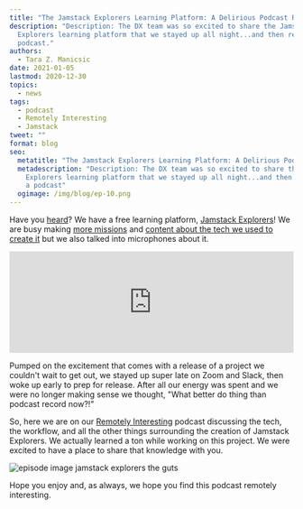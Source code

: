 ```yaml
---
title: "The Jamstack Explorers Learning Platform: A Delirious Podcast Retro"
description: "Description: The DX team was so excited to share the Jamstack
  Explorers learning platform that we stayed up all night...and then recorded a
  podcast."
authors:
  - Tara Z. Manicsic
date: 2021-01-05
lastmod: 2020-12-30
topics:
  - news
tags:
  - podcast
  - Remotely Interesting
  - Jamstack
tweet: ""
format: blog
seo:
  metatitle: "The Jamstack Explorers Learning Platform: A Delirious Podcast Retro"
  metadescription: "Description: The DX team was so excited to share the Jamstack
    Explorers learning platform that we stayed up all night...and then recorded
    a podcast"
  ogimage: /img/blog/ep-10.png
---
```

Have you [heard](https://www.netlify.com/blog/2020/11/18/introducing-jamstack-explorers-get-started-and-learn-with-netlify/?utm_source=blog&utm_medium=ri-ep-10-tzm&utm_campaign=devex)? We have a free learning platform, [Jamstack Explorers](https://explorers.netlify.com/?utm_source=blog&utm_medium=ri-ep-10-tzm&utm_campaign=devex)! We are busy making [more missions](https://explorers.netlify.com/missions?utm_source=blog&utm_medium=ri-ep-10-tzm&utm_campaign=devex) and [content about the tech we used to create it](https://www.netlify.com/blog/2020/12/16/how-jamstack-explorers-was-made-next.js-netlify-sanity.io-cloundinary-serverless-functions-and-more/?utm_source=blog&utm_medium=ri-ep-10-tzm&utm_campaign=devex) but we also talked into microphones about it.

<iframe width="100%" height="180" frameborder="no" scrolling="no" seamless src="https://share.transistor.fm/e/20b2380c/dark"></iframe>

Pumped on the excitement that comes with a release of a project we couldn't wait to get out, we stayed up super late on Zoom and Slack, then woke up early to prep for release. After all our energy was spent and we were no longer making sense we thought, "What better do thing than podcast record now?!"

So, here we are on our [Remotely Interesting](https://remotelyinteresting.netlify.com/?utm_source=blog&utm_medium=ri-ep-10-tzm&utm_campaign=devex) podcast discussing the tech, the workflow, and all the other things surrounding the creation of Jamstack Explorers. We actually learned a ton while working on this project. We were excited to have a place to share that knowledge with you.

![episode image jamstack explorers the guts](/img/blog/ep-10.png "Episode 10 with Ben Hong, Jason Lengstorf, Cassidy WIlliams, Phil Hawksworth, Sarah Drasner, and Tara Z. Manicsic")

Hope you enjoy and, as always, we hope you find this podcast remotely interesting.